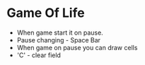 # Game Of Life

* When game start it on pause.
* Pause changing - Space Bar
* When game on pause you can draw cells
* 'C' - clear field